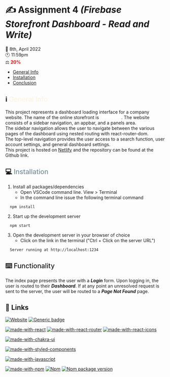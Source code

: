 # :writing_hand: **Assignment 4** *(Firebase Storefront Dashboard - Read and Write)*
 :calendar: 8th, April 2022 <br/>
 :clock11: 11:59pm <br/>
 :balance_scale: <span style="color: red; font-weight:700">20%</span>

  - [General Info](#general-info)
  - [Installation](#installation)
  - [Conclusion](#conclusion)


##  :information_source: <span style="color:FFF3E0; font-weight:500" id="general-info">General Info</span>

This project represents a dashboard loading interface for a company website. The name of the online storefront is <span style="color:#fff; font-weight:600">GPU Guru</span>. The website consists of a sidebar navigation, an appbar, and a panels area.<br/>
The sidebar navigation allows the user to navigate between the various pages of the dashboard using nested routing with react-router-dom.<br/>
The top-level navigation provides the user access to a search function, user account settings, and general dashboard settings.<br/>
This project is hosted on <span style="color:#00FFF9">[Netlify](https://www.netlify.com/)</span> and the repository can be found at the Github link. <br/>

##  :computer: <span style="color:78909C; font-weight:500" id="installation">Installation</span>
1.  Install all packages/dependencies
    - Open VSCode command line. View > Terminal
    - In the command line issue the following terminal command
```
  npm install
```
2. Start up the development server
  ```
    npm start
  ```
3. Open the development server in your browser of choice
   - Click on the link in the terminal ("Ctrl + Click on the server URL")
```
  Server running at http://localhost:1234
```

## :keyboard: <span style="font-weight:500">Functionality</span>

The index page presents the user with a ***Login*** form. Upon logging in, the user is routed to their ***Dashboard***. If at any point an unresolved request is sent to the server, the user will be routed to a ***Page Not Found*** page.

## :link: Links

[![Website](https://img.shields.io/website?url=https%3A%2F%2Fgpuguru-react.netlify.app%2F)](https://gpuguru-react.netlify.app/)
[![Generic badge](https://img.shields.io/badge/PracticalAssessment2-Open-<COLOR>.svg)](https://github.com/t-fisher98/gpu-guru-react) 

[![made-with-react](https://img.shields.io/badge/Made%20with-React-61dafb)](https://reactjs.org/)
[![made-with-react-router](https://img.shields.io/badge/Made%20with-React%20Router-61dafb)](https://reactrouter.com/)
[![made-with-react-icons](https://img.shields.io/badge/Made%20with-React%20Icons-61dafb)](https://react-icons.github.io/react-icons/)

[![made-with-chakra-ui](https://img.shields.io/badge/Made%20with-Chakra%20UI-319795)](https://chakra-ui.com/)

[![made-with-styled-components](https://img.shields.io/badge/Made%20with-styled--components-ff69b4)](https://styled-components.com/)

[![made-with-javascript](https://img.shields.io/badge/Made%20with-JavaScript-yellow)](https://www.javascript.com)

[![made-with-npm](https://img.shields.io/badge/Made%20with-NPM-1f425f.svg)](https://www.npmjs.com/)
[![Npm](https://badgen.net/badge/icon/npm?icon=npm&label)](https://https://npmjs.com/)
[![Npm package version](https://badgen.net/npm/v/express)](https://npmjs.com/package/express)
